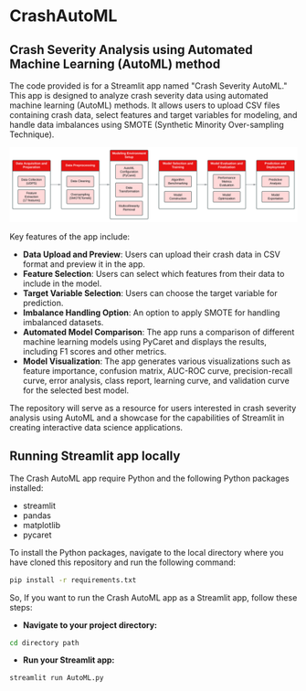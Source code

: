 # CrashAutoML
## Crash Severity Analysis using Automated Machine Learning (AutoML) method

The code provided is for a Streamlit app named "Crash Severity AutoML." This app is designed to analyze crash severity data using automated machine learning (AutoML) methods. It allows users to upload CSV files containing crash data, select features and target variables for modeling, and handle data imbalances using SMOTE (Synthetic Minority Over-sampling Technique).

![Methodology](https://github.com/pozapas/CrashAutoML/blob/main/Methodology.svg)

Key features of the app include:

- **Data Upload and Preview**: Users can upload their crash data in CSV format and preview it in the app.
- **Feature Selection**: Users can select which features from their data to include in the model.
- **Target Variable Selection**: Users can choose the target variable for prediction.
- **Imbalance Handling Option**: An option to apply SMOTE for handling imbalanced datasets.
- **Automated Model Comparison**: The app runs a comparison of different machine learning models using PyCaret and displays the results, including F1 scores and other metrics.
- **Model Visualization**: The app generates various visualizations such as feature importance, confusion matrix, AUC-ROC curve, precision-recall curve, error analysis, class report, learning curve, and validation curve for the selected best model.
  
The repository will serve as a resource for users interested in crash severity analysis using AutoML and a showcase for the capabilities of Streamlit in creating interactive data science applications.

## Running Streamlit app locally
The Crash AutoML app require Python and the following Python packages installed:
- streamlit
- pandas
- matplotlib
- pycaret
  
To install the Python packages, navigate to the local directory where you have cloned this repository and run the following command:
```bash
pip install -r requirements.txt
```
So, If you want to run the Crash AutoML app as a Streamlit app, follow these steps:
- **Navigate to your project directory:**
```bash
cd directory path
```
- **Run your Streamlit app:**
```bash
streamlit run AutoML.py
```
